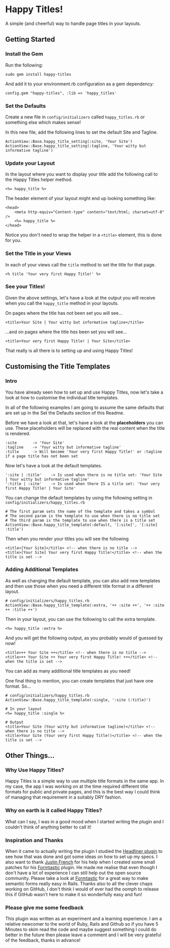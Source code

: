 # Happy Titles!

A simple (and cheerful) way to handle page titles in your layouts.

## Getting Started

### Install the Gem

Run the following:

	sudo gem install happy-titles
	
And add it to your environment.rb configuration as a gem dependency:

	config.gem "happy-titles", :lib => 'happy_titles'
	
### Set the Defaults

Create a new file in `config/initializers` called `happy_titles.rb` or something else which makes sense!

In this new file, add the following lines to set the default Site and Tagline.

	ActionView::Base.happy_title_setting(:site, 'Your Site')
	ActionView::Base.happy_title_setting(:tagline, 'Your witty but informative tagline')
	
### Update your Layout

In the layout where you want to display your title add the following call to the Happy Titles helper method.

	<%= happy_title %>
	
The header element of your layout might end up looking something like:

	<head>
		<meta http-equiv="Content-type" content="text/html; charset=utf-8" />
		<%= happy_title %>
	</head>

Notice you don't need to wrap the helper in a `<title>` element, this is done for you.
	
### Set the Title in your Views

In each of your views call the `title` method to set the title for that page.

	<% title 'Your very first Happy Title!' %>
	
### See your Titles!

Given the above settings, let's have a look at the output you will receive when you call the `happy_title` method in your layouts.

On pages where the title has not been set you will see...

	<title>Your Site | Your witty but informative tagline</title>
	
...and on pages where the title _has_ been set you will see...

	<title>Your very first Happy Title! | Your Site</title>

That really is all there is to setting up and using Happy Titles!


## Customising the Title Templates

### Intro

You have already seen how to set up and use Happy Titles, now let's take a look at how to customise the individual title templates.

In all of the following examples I am going to assume the same defaults that are set up in the Set the Defaults section of this Readme.

Before we have a look at that, let's have a look at the **placeholders** you can use. These placeholders will be replaced with the real content when the title is rendered.

	:site 		-> 'Your Site'
	:tagline 	-> 'Your witty but informative tagline'
	:title 		-> Will become 'Your very first Happy Title!' or :tagline if a page title has not been set
	
Now let's have a look at the default templates.

	':site | :title'	-> Is used when there is no title set: 'Your Site | Your witty but informative tagline'
	':title | :site'	-> Is used when there IS a title set: 'Your very first Happy Title! | Your Site'
	
You can change the default templates by using the following setting in `config/initializers/happy_titles.rb`

	# The first param sets the name of the template and takes a symbol
	# The second param is the template to use when there is no title set
	# The third param is the template to use when there is a title set
	ActionView::Base.happy_title_template(:default, '[:site]', '[:site] :title')

Then when you render your titles you will see the following

	<title>[Your Site]</title> <!-- when there is no title -->
	<title>[Your Site] Your very first Happy Title!</title> <!-- when the title is set -->

### Adding Additional Templates

As well as changing the default template, you can also add new templates and then use those when you need a different title format in a different layout.
	
	# config/initializers/happy_titles.rb
	ActionView::Base.happy_title_template(:extra, '++ :site ++', '++ :site ++ :title ++')

Then in your layout, you can use the following to call the extra template.

	<%= happy_title :extra %>
	
And you will get the following output, as you probably would of guessed by now!

	<title>++ Your Site ++</title> <!-- when there is no title -->
	<title>++ Your Site ++ Your very first Happy Title! ++</title> <!-- when the title is set -->
	
You can add as many additional title templates as you need!

One final thing to mention, you can create templates that just have one format. So...

	# config/initializers/happy_titles.rb
	ActionView::Base.happy_title_template(:single, ':site (:title)')
	
	# In your layout
	<%= happy_title :single %>
	
	# Output
	<title>Your Site (Your witty but informative tagline)</title> <!-- when there is no title -->
	<title>Your Site (Your very first Happy Title!)</title> <!-- when the title is set -->
	

## Other Things...

### Why Use Happy Titles?

Happy Titles is a simple way to use multiple title formats in the same app. In my case, the app I was working on at the time required different title formats for public and private pages, and this is the best way I could think of managing that requirement in a suitably DRY fashion.

### Why on earth is it called Happy Titles?

What can I say, I was in a good mood when I started writing the plugin and I couldn't think of anything better to call it!

### Inspiration and Thanks

When it came to actually writing the plugin I studied the [Headliner plugin][hl] to see how that was done and got some ideas on how to set up my specs. I also want to thank [Justin French][jf] for his help when I created some small patches for his [Formtastic][ft] plugin. He made me realise that even though I don't have a lot of experience I can still help out the open source community. Please take a look at [Formtastic][ft] for a great way to make semantic forms really easy in Rails. Thanks also to all the clever chaps working on GitHub, I don't think I would of ever had the oomph to release this if GitHub wasn't here to make it so wonderfully easy and fun!

### Please give me some feedback

This plugin was written as an experiment and a learning experience. I am a relative newcomer to the world of Ruby, Rails and Github so if you have 5 Minutes to skim read the code and maybe suggest something I could do better in the future then please leave a comment and I will be very grateful of the feedback, thanks in advance!


[hl]: http://github.com/mokolabs/headliner/tree/master "mokolabs Headliner on GitHub"
[jf]: http://justinfrench.com/ "Justin French"
[ft]: http://github.com/justinfrench/formtastic/tree/master "justinfrench Formtastic on GitHub"